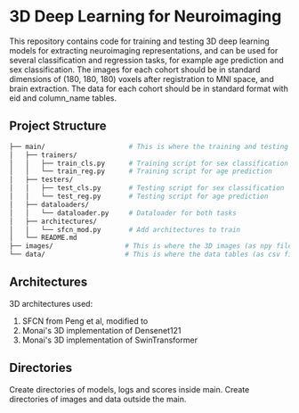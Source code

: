 # 3D Deep Learning for Neuroimaging

This repository contains code for training and testing 3D deep learning models for extracting neuroimaging representations, 
and can be used for several classification and regression tasks, for example age prediction and sex classification.
The images for each cohort should be in standard dimensions of (180, 180, 180) voxels after registration to MNI space, and brain extraction. 
The data for each cohort should be in standard format with eid and column_name tables. 

## Project Structure

```bash
├── main/                     # This is where the training and testing happens using images and labels
│   ├── trainers/
│   │   ├── train_cls.py      # Training script for sex classification
│   │   └── train_reg.py      # Training script for age prediction
│   ├── testers/
│   │   ├── test_cls.py       # Testing script for sex classification
│   │   └── test_reg.py       # Testing script for age prediction
│   ├── dataloaders/
│   │   └── dataloader.py     # Dataloader for both tasks
│   ├── architectures/
│   │   └── sfcn_mod.py       # Add architectures to train
│   └── README.md  
├── images/                  # This is where the 3D images (as npy files) for each cohort are stored 
└── data/                    # This is where the data tables (as csv files) for each cohort are stored 
```


## Architectures
3D architectures used:
1. SFCN from Peng et al, modified to 
2. Monai's 3D implementation of Densenet121
3. Monai's 3D implementation of SwinTransformer


## Directories
Create directories of models, logs and scores inside main. 
Create directories of images and data outside the main.
